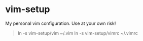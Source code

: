 # vim-setup
My personal vim configuration. Use at your own risk!

> ln -s vim-setup/vim ~/.vim
> ln -s vim-setup/vimrc ~/.vimrc
